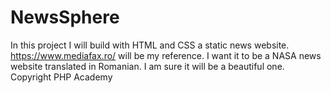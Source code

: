 # NewsSphere
In this project I will build with HTML and CSS a static news website.  https://www.mediafax.ro/ will be my reference. I want it to be a NASA news website translated in Romanian. I am sure it will be a beautiful one. Copyright PHP Academy
